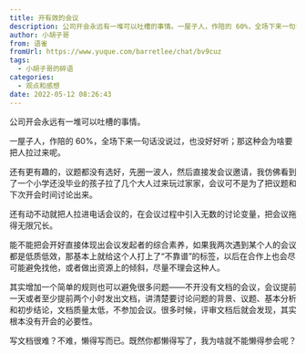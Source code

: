 ```yaml
---
title: 开有效的会议
description: 公司开会永远有一堆可以吐槽的事情。一屋子人，作陪的 60%，全场下来一句话没说过，也没好好听；那这种会为啥要把人拉过来呢。还有更有趣的，议题都没有选好，先圈一波人，然后直接发会议邀请，我仿佛看到了一个小学还没毕业的孩子拉了几个大人过来玩过家家，会议可不是为了把议题和下次开会时间讨论出来。还有动...
author: 小胡子哥
from: 语雀
fromUrl: https://www.yuque.com/barretlee/chat/bv9cuz
tags:
  - 小胡子哥的碎语
categories:
  - 观点和感想
date: 2022-05-12 08:26:43
---
```


公司开会永远有一堆可以吐槽的事情。

一屋子人，作陪的 60%，全场下来一句话没说过，也没好好听；那这种会为啥要把人拉过来呢。

还有更有趣的，议题都没有选好，先圈一波人，然后直接发会议邀请，我仿佛看到了一个小学还没毕业的孩子拉了几个大人过来玩过家家，会议可不是为了把议题和下次开会时间讨论出来。

还有动不动就把人拉进电话会议的，在会议过程中引入无数的讨论变量，把会议拖得无限冗长。

能不能把会开好直接体现出会议发起者的综合素养，如果我两次遇到某个人的会议都是低质低效，那基本上就给这个人打上了“不靠谱”的标签，以后在合作上也会尽可能避免找他，或者做出资源上的倾斜，尽量不理会这种人。

其实增加一个简单的规则也可以避免很多问题——不开没有文档的会议，会议提前一天或者至少提前两个小时发出文档，讲清楚要讨论问题的背景、议题、基本分析和初步结论，文档质量太低，不参加会议。很多时候，评审文档后就会发现，其实根本没有开会的必要性。

写文档很难？不难，懒得写而已。既然你都懒得写了，我为啥就不能懒得参会呢？

